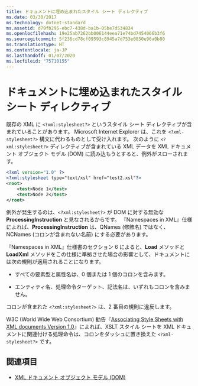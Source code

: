 ```yaml
---
title: ドキュメントに埋め込まれたスタイル シート ディレクティブ
ms.date: 03/30/2017
ms.technology: dotnet-standard
ms.assetid: d79fb295-ebc7-438d-ba1b-05be7d534834
ms.openlocfilehash: 19e25ab7262bb006144eea71e74bd7454066b3f6
ms.sourcegitcommit: 5f236cd78cf09593c8945a7d753e0850e96a0b80
ms.translationtype: HT
ms.contentlocale: ja-JP
ms.lasthandoff: 01/07/2020
ms.locfileid: "75710155"
---
```

# <a name="style-sheet-directives-embedded-in-a-document"></a>ドキュメントに埋め込まれたスタイル シート ディレクティブ

既存の XML に `<?xml:stylesheet?>` というスタイル シート ディレクティブが含まれていることがあります。 Microsoft Internet Explorer は、これを `<?xml-stylesheet?>` 構文に代わるものとして受け入れます。 次のように `<?xml:stylesheet?>` ディレクティブが含まれている XML データを XML ドキュメント オブジェクト モデル (DOM) に読み込もうとすると、例外がスローされます。

```xml
<?xml version="1.0" ?>
<?xml:stylesheet type="text/xsl" href="test2.xsl"?>
<root>
    <test>Node 1</test>
    <test>Node 2</test>
</root>
```

例外が発生するのは、`<?xml:stylesheet?>` が DOM に対する無効な **ProcessingInstruction** と見なされるからです。 『Namespaces in XML』仕様によれば、**ProcessingInstruction** は、QNames (修飾名) ではなく、NCNames (コロンが含まれない名前) にする必要があります。

『Namespaces in XML』仕様書のセクション 6 によると、**Load** メソッドと **LoadXml** メソッドをこの仕様に準拠させた場合の影響として、ドキュメントには次の規則が適用されることになります。

- すべての要素型と属性名は、0 個または 1 個のコロンを含みます。

- エンティティ名、処理命令ターゲット、記法名は、いずれもコロンを含みません。

コロンが含まれた `<?xml:stylesheet?>` は、2 番目の規則に違反します。

W3C (World Wide Web Consortium) 勧告『[Associating Style Sheets with XML documents Version 1.0](https://www.w3.org/TR/xml-stylesheet/)』によれば、XSLT スタイル シートを XML ドキュメントに関連付ける処理命令は、コロンをダッシュに置き換えた `<?xml-stylesheet?>` です。

## <a name="see-also"></a>関連項目

- [XML ドキュメント オブジェクト モデル (DOM)](xml-document-object-model-dom.md)
